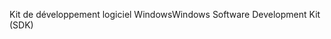 <span data-ttu-id="5b519-101">Kit de développement logiciel Windows</span><span class="sxs-lookup"><span data-stu-id="5b519-101">Windows Software Development Kit (SDK)</span></span>